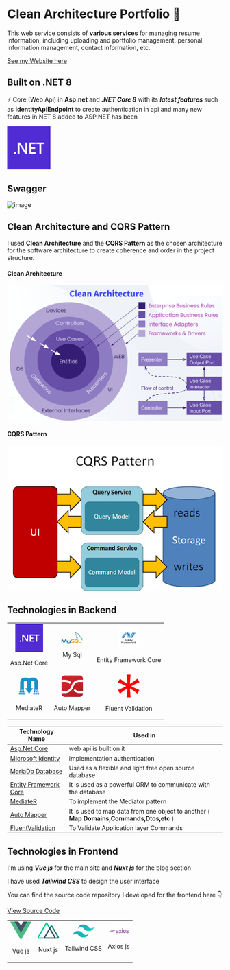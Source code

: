 # Clean Architecture Portfolio 🎩

This web service consists of **various services** for managing resume information, including uploading and portfolio management, personal information management, contact information, etc.

[See my Website here](https://imrostami.ir)



## Built on .NET 8
⚡️ Core (Web Api) in **Asp.net** and ***.NET Core 8*** with its ***latest features*** such as **IdentityApiEndpoint** to create authentication in api and many new features in NET 8 added to ASP.NET has been

<Img src="./docImages/dotnet.png" alt="dotnet" style="width:20%"/>

## Swagger

![image](https://github.com/user-attachments/assets/5c830791-77da-4f2b-be1c-02b2a45891ac)



## Clean Architecture and CQRS Pattern

I used **Clean Architecture** and the **CQRS Pattern** as the chosen architecture for the software architecture to create coherence and order in the project structure.

#### Clean Architecture
<Img src="./docImages/clean.png" alt="clean" style="width:70vw"/>

#### CQRS Pattern
<Img src="./docImages/cqrs.png" alt="cqrs" style="width:70vw"/>

## Technologies in Backend

<table>
    <tr>
        <td style="text-align: center;">
            <img src="./docImages/dotnet.png" alt="aspnetcore" style="width: 65px;">
            <p>Asp.Net Core</p>
        </td>
        <td style="text-align: center;">
            <img src="./docImages/mysql.png" alt="My SQL" style="width: 50px;">
            <p>My Sql</p>
        </td>
        <td style="text-align: center;">
            <img src="./docImages/ef.png" alt="Entity Freamwork" style="width: 50px;">
            <p>Entity Framework Core</p>
        </td>
    </tr>
    <tr>
        <td style="text-align: center;">
            <img src="./docImages/medaitr.png" alt="MediateR" style="width: 50px;">
            <p>MediateR</p>
        </td>
        <td style="text-align: center;">
            <img src="./docImages/automapper.png" alt="Auto Mapper" style="width: 50px;">
            <p>Auto Mapper</p>
        </td>
        <td style="text-align: center;">
            <img src="./docImages/flv.png" alt="FluentValidation" style="width: 50px;">
            <p>Fluent Validation</p>
        </td>
    </tr>
</table>






| Technology Name | Used in |
|-----------------|---------|
| [Asp.Net Core](https://dotnet.microsoft.com/en-us/apps/aspnet) | web api is built on it|
| [Microsoft Identity](https://learn.microsoft.com/en-us/aspnet/core/security/authentication/identity?view=aspnetcore-8.0&tabs=visual-studio) | implementation authentication
| [MariaDb Database](https://mariadb.org/) | Used as a flexible and light free open source database
| [Entity Framework Core](https://learn.microsoft.com/en-us/ef/) | It is used as a powerful ORM to communicate with the database|
| [MediateR](https://github.com/jbogard/MediatR) | To implement the Mediator pattern |
| [Auto Mapper](https://automapper.org/) | It is used to map data from one object to another ( **Map Domains,Commands,Dtos,etc** )|
| [FluentValidation](https://fluentvalidation.net/) | To Validate Application layer Commands|





## Technologies in Frontend

I'm using ***Vue js*** for the main site and ***Nuxt js*** for the blog section

I have used ***Tailwind CSS*** to design the user interface

 You can find the source code repository I developed for the frontend here 👇

[View Source Code](#)



<table>
    <tr>
        <td style="text-align: center;">
            <img src="./docImages/vue.webp" alt="Vue js" style="width: 50px;">
            <p>Vue js</p>
        </td>
        <td style="text-align: center;">
            <img src="./docImages/nuxt.png" alt="Nuxt js" style="width: 50px;">
            <p>Nuxt js</p>
        </td>
        <td style="text-align: center;">
            <img src="./docImages/tailwind.png" alt="Tailwind CSS" style="width: 50px;">
            <p>Tailwind CSS</p>
        </td>
        <td style="text-align: center;">
            <img src="./docImages/axios.png" alt="Axios" style="width: 50px;">
            <p>Axios js</p>
        </td>
    </tr>
</table>
